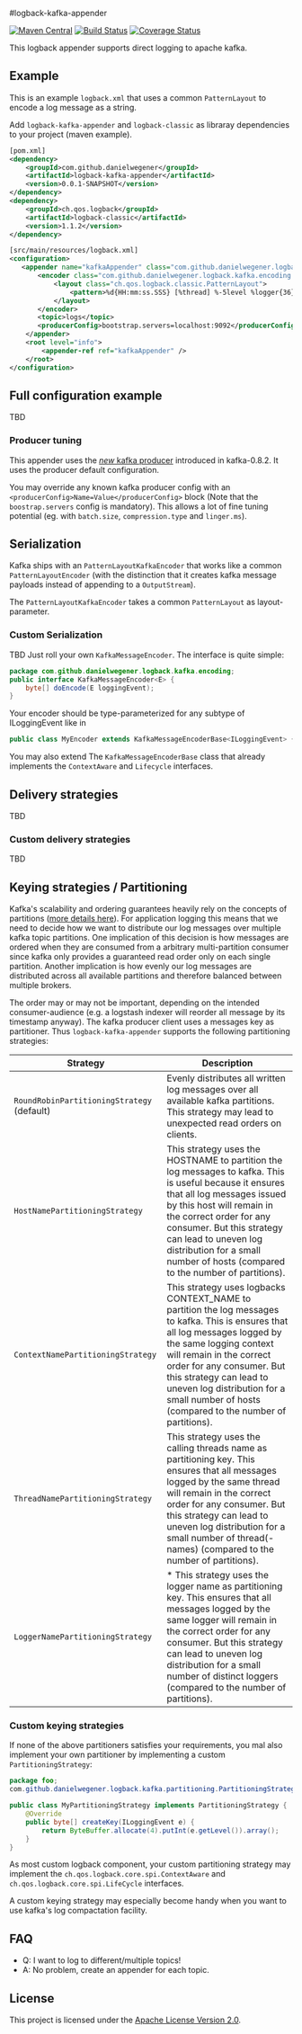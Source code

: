 #logback-kafka-appender

[![Maven Central](https://maven-badges.herokuapp.com/maven-central/com.github.danielwegener/logback-kafka-appender/badge.svg)](https://maven-badges.herokuapp.com/maven-central/io.logback-kafka-appender/logback-kafka-appender)
[![Build Status](https://api.travis-ci.org/danielwegener/logback-kafka-appender.svg)](https://travis-ci.org/logback-kafka-appender/logback-kafka-appender)
[![Coverage Status](https://img.shields.io/coveralls/logback-kafka-appender/logback-kafka-appender.svg)](https://coveralls.io/r/logback-kafka-appender/logback-kafka-appender)

This logback appender supports direct logging to apache kafka.


## Example
This is an example `logback.xml` that uses a common `PatternLayout` to encode a log message as a string.

Add `logback-kafka-appender` and `logback-classic` as libraray dependencies to your project (maven example).

```xml
[pom.xml]
<dependency>
    <groupId>com.github.danielwegener</groupId>
    <artifactId>logback-kafka-appender</artifactId>
    <version>0.0.1-SNAPSHOT</version>
</dependency>
<dependency>
    <groupId>ch.qos.logback</groupId>
    <artifactId>logback-classic</artifactId>
    <version>1.1.2</version>
</dependency>
```


```xml
[src/main/resources/logback.xml]
<configuration>
   <appender name="kafkaAppender" class="com.github.danielwegener.logback.kafka.KafkaAppender">
       <encoder class="com.github.danielwegener.logback.kafka.encoding.PatternLayoutKafkaEncoder">
           <layout class="ch.qos.logback.classic.PatternLayout">
               <pattern>%d{HH:mm:ss.SSS} [%thread] %-5level %logger{36} - %msg%n</pattern>
           </layout>
       </encoder>
       <topic>logs</topic>
       <producerConfig>bootstrap.servers=localhost:9092</producerConfig>
    </appender>
    <root level="info">
        <appender-ref ref="kafkaAppender" />
    </root>
</configuration>

```


## Full configuration example

TBD

### Producer tuning

This appender uses the [_new_ kafka producer](https://kafka.apache.org/documentation.html#newproducerconfigs) introduced in kafka-0.8.2.
It uses the producer default configuration.

You may override any known kafka producer config with an `<producerConfig>Name=Value</producerConfig>` block (Note that the `boostrap.servers` config is mandatory).
This allows a lot of fine tuning potential (eg. with `batch.size`, `compression.type` and `linger.ms`).

## Serialization

Kafka ships with an `PatternLayoutKafkaEncoder` that works like a common `PatternLayoutEncoder`
(with the distinction that it creates kafka message payloads instead of appending to a `OutputStream`).

The `PatternLayoutKafkaEncoder` takes a common `PatternLayout` as layout-parameter.

### Custom Serialization

TBD Just roll your own `KafkaMessageEncoder`. The interface is quite simple:

```java
package com.github.danielwegener.logback.kafka.encoding;
public interface KafkaMessageEncoder<E> {
    byte[] doEncode(E loggingEvent);
}

```
Your encoder should be type-parameterized for any subtype of ILoggingEvent like in
```java
public class MyEncoder extends KafkaMessageEncoderBase<ILoggingEvent> { //...
```

You may also extend The `KafkaMessageEncoderBase` class that already implements the `ContextAware` and `Lifecycle` interfaces.

## Delivery strategies

TBD

### Custom delivery strategies

TBD


## Keying strategies / Partitioning

Kafka's scalability and ordering guarantees heavily rely on the concepts of partitions ([more details here](https://kafka.apache.org/documentation.html#introduction)).
For application logging this means that we need to decide how we want to distribute our log messages over multiple kafka
topic partitions. One implication of this decision is how messages are ordered when they are consumed from a
arbitrary multi-partition consumer since kafka only provides a guaranteed read order only on each single partition.
Another implication is how evenly our log messages are distributed across all available partitions and therefore balanced
between multiple brokers.

The order may or may not be important, depending on the intended consumer-audience (e.g. a logstash indexer will reorder all message by its timestamp anyway).
The kafka producer client uses a messages key as partitioner. Thus `logback-kafka-appender` supports
the following partitioning strategies:

| Strategy   | Description  |
|---|---|
| `RoundRobinPartitioningStrategy` (default)   | Evenly distributes all written log messages over all available kafka partitions. This strategy may lead to unexpected read orders on clients.   |
| `HostNamePartitioningStrategy` | This strategy uses the HOSTNAME to partition the log messages to kafka. This is useful because it ensures that all log messages issued by this host will remain in the correct order for any consumer. But this strategy can lead to uneven log distribution for a small number of hosts (compared to the number of partitions). |
| `ContextNamePartitioningStrategy` |  This strategy uses logbacks CONTEXT_NAME to partition the log messages to kafka. This is ensures that all log messages logged by the same logging context will remain in the correct order for any consumer. But this strategy can lead to uneven log distribution for a small number of hosts (compared to the number of partitions).  |
| `ThreadNamePartitioningStrategy` |  This strategy uses the calling threads name as partitioning key. This ensures that all messages logged by the same thread will remain in the correct order for any consumer. But this strategy can lead to uneven log distribution for a small number of thread(-names) (compared to the number of partitions). |
| `LoggerNamePartitioningStrategy` | * This strategy uses the logger name as partitioning key. This ensures that all messages logged by the same logger will remain in the correct order for any consumer. But this strategy can lead to uneven log distribution for a small number of distinct loggers (compared to the number of partitions). |

### Custom keying strategies

If none of the above partitioners satisfies your requirements, you mal also implement your own partitioner by implementing a custom `PartitioningStrategy`:

```java
package foo;
com.github.danielwegener.logback.kafka.partitioning.PartitioningStrategy;

public class MyPartitioningStrategy implements PartitioningStrategy {
    @Override
    public byte[] createKey(ILoggingEvent e) {
        return ByteBuffer.allocate(4).putInt(e.getLevel()).array();
    }
}
```

As most custom logback component, your custom partitioning strategy may implement the
`ch.qos.logback.core.spi.ContextAware` and `ch.qos.logback.core.spi.LifeCycle` interfaces.

A custom keying strategy may especially become handy when you want to use kafka's log compactation facility.

## FAQ

- Q: I want to log to different/multiple topics!
- A: No problem, create an appender for each topic.


## License

This project is licensed under the [Apache License Version 2.0](LICENSE).

